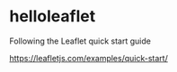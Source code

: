 # helloleaflet

Following the Leaflet quick start guide

https://leafletjs.com/examples/quick-start/
